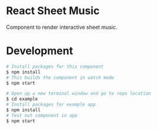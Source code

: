 # React Sheet Music

Component to render interactive sheet music.

# Development

```bash
# Install packages for this component
$ npm install
# This builds the component in watch mode
$ npm start

# Open up a new terminal window and go to repo location
$ cd example
# Install packages for example app
$ npm install
# Test out component in app
$ npm start
```
